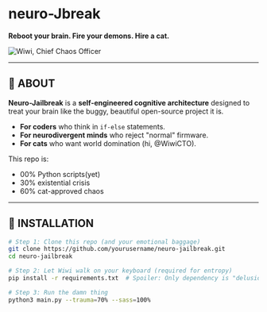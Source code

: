 # neuro-Jbreak
**Reboot your brain. Fire your demons. Hire a cat.**  

![Wiwi, Chief Chaos Officer](https://i.imgur.com/TGlXe1r.jpeg)  

---

## 📜 ABOUT  
**Neuro-Jailbreak** is a **self-engineered cognitive architecture** designed to treat your brain like the buggy, beautiful open-source project it is.  
- **For coders** who think in `if-else` statements.  
- **For neurodivergent minds** who reject "normal" firmware.  
- **For cats** who want world domination (hi, @WiwiCTO).  

This repo is:  
- 00% Python scripts(yet)
- 30% existential crisis  
- 60% cat-approved chaos  

---

## 🚀 INSTALLATION  
```bash  
# Step 1: Clone this repo (and your emotional baggage)  
git clone https://github.com/yourusername/neuro-jailbreak.git  
cd neuro-jailbreak  

# Step 2: Let Wiwi walk on your keyboard (required for entropy)  
pip install -r requirements.txt  # Spoiler: Only dependency is "delusion==0.9.1"  

# Step 3: Run the damn thing  
python3 main.py --trauma=70% --sass=100%  

